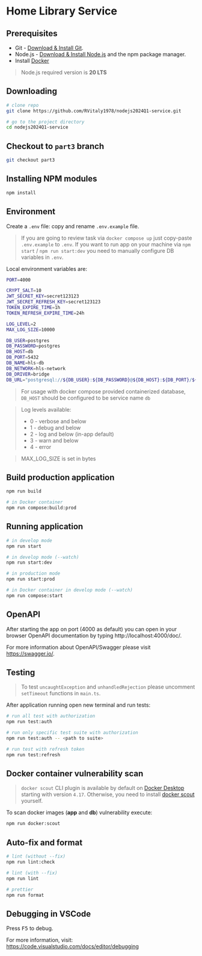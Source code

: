 # Home Library Service

## Prerequisites

- Git - [Download & Install Git](https://git-scm.com/downloads).
- Node.js - [Download & Install Node.js](https://nodejs.org/en/download/) and the npm package manager.
- Install [Docker](https://docs.docker.com/engine/install/)

> Node.js required version is **20 LTS**

## Downloading

```bash
# clone repo
git clone https://github.com/RVitaly1978/nodejs2024Q1-service.git

# go to the project directory
cd nodejs2024Q1-service
```

## Checkout to `part3` branch

```bash
git checkout part3
```

## Installing NPM modules

```bash
npm install
```

## Environment

Create a `.env` file: copy and rename `.env.example` file.

> If you are going to review task via `docker compose up` just copy-paste `.env.example` to `.env`.
> If you want to run app on your machine via `npm start` / `npm run start:dev` you need to manually configure DB variables in `.env`.

Local environment variables are:
```bash
PORT=4000

CRYPT_SALT=10
JWT_SECRET_KEY=secret123123
JWT_SECRET_REFRESH_KEY=secret123123
TOKEN_EXPIRE_TIME=1h
TOKEN_REFRESH_EXPIRE_TIME=24h

LOG_LEVEL=2
MAX_LOG_SIZE=10000

DB_USER=postgres
DB_PASSWORD=postgres
DB_HOST=db
DB_PORT=5432
DB_NAME=hls-db
DB_NETWORK=hls-network
DB_DRIVER=bridge
DB_URL="postgresql://${DB_USER}:${DB_PASSWORD}@${DB_HOST}:${DB_PORT}/${DB_NAME}?schema=public"
```

> For usage with docker compose provided containerized database, `DB_HOST` should be configured to be service name `db`

> Log levels available:
>  - 0 - verbose and below
>  - 1 - debug and below
>  - 2 - log and below (in-app default)
>  - 3 - warn and below
>  - 4 - error

> MAX_LOG_SIZE is set in bytes

## Build production application

```bash
npm run build

# in Docker container
npm run compose:build:prod
```

## Running application

```bash
# in develop mode
npm run start

# in develop mode (--watch)
npm run start:dev

# in production mode
npm run start:prod

# in Docker container in develop mode (--watch)
npm run compose:start
```

## OpenAPI

After starting the app on port (4000 as default) you can open
in your browser OpenAPI documentation by typing http://localhost:4000/doc/.

For more information about OpenAPI/Swagger please visit https://swagger.io/.

## Testing

> To test `uncaughtException` and `unhandledRejection` please uncomment `setTimeout` functions in `main.ts`.

After application running open new terminal and run tests:

```bash
# run all test with authorization
npm run test:auth

# run only specific test suite with authorization
npm run test:auth -- <path to suite>

# run test with refresh token
npm run test:refresh
```

## Docker container vulnerability scan

> `docker scout` CLI plugin is available by default on [Docker Desktop](https://docs.docker.com/desktop/) starting with version `4.17`. Otherwise, you need to install [docker scout](https://github.com/docker/scout-cli?tab=readme-ov-file) yourself.

To scan docker images (**app** and **db**) vulnerability execute:

```bash
npm run docker:scout
```

## Auto-fix and format

```bash
# lint (without --fix)
npm run lint:check

# lint (with --fix)
npm run lint

# prettier
npm run format
```

## Debugging in VSCode

Press <kbd>F5</kbd> to debug.

For more information, visit: https://code.visualstudio.com/docs/editor/debugging
